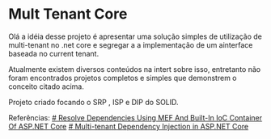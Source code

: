 # Mult Tenant Core
 Olá a idéia desse projeto é apresentar uma solução simples de utilização de multi-tenant  no .net core e segregar a a implementação de um ainterface  baseada no current tenant. 

Atualmente existem diversos conteúdos na intert sobre isso, entretanto não foram encontrados projetos completos e simples que demonstrem o conceito citado acima.

Projeto criado focando o SRP , ISP e DIP do SOLID. 

Referências: 
[# Resolve Dependencies Using MEF And Built-In IoC Container Of ASP.NET Core](https://www.c-sharpcorner.com/article/resolve-dependencies-using-mef-and-built-in-ioc-container-of-asp-net-core/)
[# Multi-tenant Dependency Injection in ASP.NET Core](https://stackify.com/writing-multitenant-asp-net-core-applications/)
